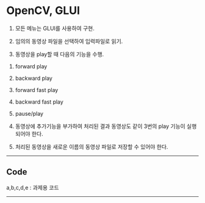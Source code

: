 # OpenCV, GLUI

1. 모든 메뉴는 GLUI를 사용하여 구현.

2. 임의의 동영상 파일을 선택하여 입력파일로 읽기.

3. 동영상을 play할 때 다음의 기능을 수행.

1) forward play

2) backward play

3) forward fast play

4) backward fast play

5) pause/play

4. 동영상에 추가기능을 부가하여 처리된 결과 동영상도 같이 3번의 play 기능이 실행되어야 한다.

5. 처리된 동영상을 새로운 이름의 동영상 파일로 저장할 수 있어야 한다.

---

## Code

a,b,c,d,e : 과제용 코드

---

